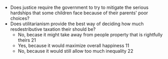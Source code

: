 - Does justice require the government to try to mitigate the serious hardships that some children face because of their parents' poor choices?
- Does utilitarianism provide the best way of deciding how much resdestributive taxation their should be?
	- No, becase it might take away from people property that is rightfully theirs 21
	- Yes, because it would maximize overall happiness 11
	- No, because it would still allow too much inequality 22